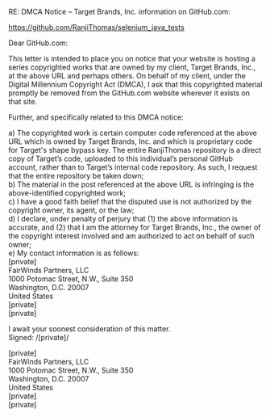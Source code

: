 RE: DMCA Notice – Target Brands, Inc. information on GitHub.com:  

https://github.com/RanjiThomas/selenium_java_tests  

Dear GitHub.com:  

This letter is intended to place you on notice that your website is hosting a series copyrighted works that are owned by my client, Target Brands, Inc., at the above URL and perhaps others. On behalf of my client, under the Digital Millennium Copyright Act (DMCA), I ask that this copyrighted material promptly be removed from the GitHub.com website wherever it exists on that site.

Further, and specifically related to this DMCA notice:

a) The copyrighted work is certain computer code referenced at the above URL which is owned by Target Brands, Inc. and which is proprietary code for Target's shape bypass key. The entire RanjiThomas repository is a direct copy of Target’s code, uploaded to this individual’s personal GitHub account, rather than to Target’s internal code repository. As such, I request that the entire repository be taken down;  
b) The material in the post referenced at the above URL is infringing is the above-identified copyrighted work;  
c) I have a good faith belief that the disputed use is not authorized by the copyright owner, its agent, or the law;  
d) I declare, under penalty of perjury that (1) the above information is accurate, and (2) that I am the attorney for Target Brands, Inc., the owner of the copyright interest involved and am authorized to act on behalf of such owner;  
e) My contact information is as follows:  
[private]  
FairWinds Partners, LLC  
1000 Potomac Street, N.W., Suite 350  
Washington, D.C. 20007  
United States  
[private]  
[private]  

I await your soonest consideration of this matter.  
Signed: /[private]/  

[private]  
FairWinds Partners, LLC  
1000 Potomac Street, N.W., Suite 350  
Washington, D.C. 20007  
United States  
[private]  
[private]  
